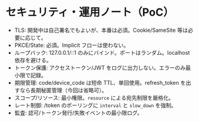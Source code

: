 # セキュリティ・運用ノート（PoC）

- TLS: 開発中は自己署名でもよいが、本番は必須。Cookie/SameSite 等は必要に応じて。
- PKCE/State: 必須。Implicit フローは使わない。
- ループバック: 127.0.0.1/::1 のみにバインド。ポートはランダム。localhost 依存を避ける。
- トークン保護: アクセストークン/JWT をログに出力しない。エラーのみ最小限で記録。
- 期限管理: code/device_code は短命 TTL、単回使用。refresh_token を出すなら長期秘匿管理（今回は省略可）。
- スコープ/リソース: 最小権限。`resource` による宛先制限を厳格化。
- レート制御: /token のポーリングに `interval` と `slow_down` を強制。
- 監査: 認可/トークン発行/失敗イベントの最小限ログ。
